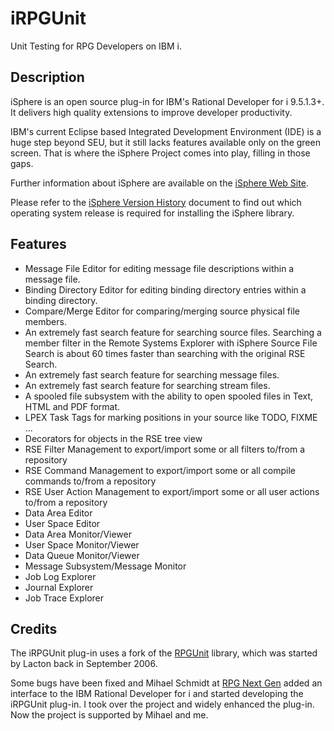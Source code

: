 # iRPGUnit

Unit Testing for RPG Developers on IBM i.

## Description

iSphere is an open source plug-in for IBM's Rational Developer for i 9.5.1.3+. It delivers high quality extensions to improve developer productivity.

IBM's current Eclipse based Integrated Development Environment (IDE) is a huge step beyond SEU, but it still lacks features available only on the green screen. That is where the iSphere Project comes into play, filling in those gaps.

Further information about iSphere are available on the [iSphere Web Site](https://ibm-i-isphere.github.io/isphere/).

Please refer to the [iSphere Version History](<https://ibm-i-isphere.github.io/isphere/files/iSphere for RDi 9.5.1.3+.pdf>) document to find out which operating system release is required for installing the iSphere library.

## Features

* Message File Editor for editing message file descriptions within a message file.
* Binding Directory Editor for editing binding directory entries within a binding directory.
* Compare/Merge Editor for comparing/merging source physical file members.
* An extremely fast search feature for searching source files. Searching a member filter in the Remote Systems Explorer with iSphere Source File Search is about 60 times faster than searching with the original RSE Search.
* An extremely fast search feature for searching message files.
* An extremely fast search feature for searching stream files.
* A spooled file subsystem with the ability to open spooled files in Text, HTML and PDF format.
* LPEX Task Tags for marking positions in your source like TODO, FIXME ...
* Decorators for objects in the RSE tree view
* RSE Filter Management to export/import some or all filters to/from a repository
* RSE Command Management to export/import some or all compile commands to/from a repository
* RSE User Action Management to export/import some or all user actions to/from a repository
* Data Area Editor
* User Space Editor
* Data Area Monitor/Viewer
* User Space Monitor/Viewer
* Data Queue Monitor/Viewer
* Message Subsystem/Message Monitor
* Job Log Explorer
* Journal Explorer
* Job Trace Explorer

## Credits

The iRPGUnit plug-in uses a fork of the [RPGUnit](https://sourceforge.net/projects/rpgunit/) library, which was started by Lacton back in September 2006.

Some bugs have been fixed and Mihael Schmidt at [RPG Next Gen](http://www.rpgnextgen.com/http://www.rpgnextgen.com/) added an interface to the IBM Rational Developer for i and started developing the iRPGUnit plug-in. I took over the project and widely enhanced the plug-in. Now the project is supported by Mihael and me.
